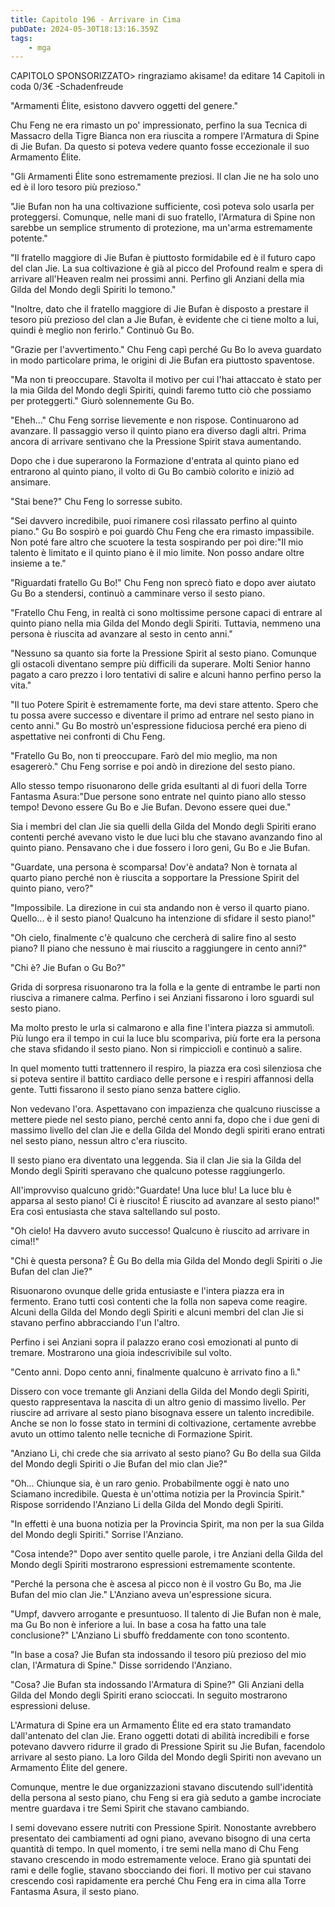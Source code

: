 ```yaml
---
title: Capitolo 196 - Arrivare in Cima
pubDate: 2024-05-30T18:13:16.359Z
tags:
    - mga
---
```



CAPITOLO SPONSORIZZATO> ringraziamo akisame!
da editare
14 Capitoli in coda 0/3€
-Schadenfreude


"Armamenti Élite, esistono davvero oggetti del genere."


Chu Feng ne era rimasto un po' impressionato, perfino la sua Tecnica di Massacro della Tigre Bianca non era riuscita a rompere l'Armatura di Spine di Jie Bufan. Da questo si poteva vedere quanto fosse eccezionale il suo Armamento Élite.


"Gli Armamenti Élite sono estremamente preziosi. Il clan Jie ne ha solo uno ed è il loro tesoro più prezioso."


"Jie Bufan non ha una coltivazione sufficiente, così poteva solo usarla per proteggersi. Comunque, nelle mani di suo fratello, l'Armatura di Spine non sarebbe un semplice strumento di protezione, ma un'arma estremamente potente."


"Il fratello maggiore di Jie Bufan è piuttosto formidabile ed è il futuro capo del clan Jie. La sua coltivazione è già al picco del Profound realm e spera di arrivare all'Heaven realm nei prossimi anni. Perfino gli Anziani della mia Gilda del Mondo degli Spiriti lo temono."


"Inoltre, dato che il fratello maggiore di Jie Bufan è disposto a prestare il tesoro più prezioso del clan a Jie Bufan, è evidente che ci tiene molto a lui, quindi è meglio non ferirlo." Continuò Gu Bo.


"Grazie per l'avvertimento." Chu Feng capì perché Gu Bo lo aveva guardato in modo particolare prima, le origini di Jie Bufan era piuttosto spaventose.


"Ma non ti preoccupare. Stavolta il motivo per cui l'hai attaccato è stato per la mia Gilda del Mondo degli Spiriti, quindi faremo tutto ciò che possiamo per proteggerti." Giurò solennemente Gu Bo.


"Eheh..." Chu Feng sorrise lievemente e non rispose. Continuarono ad avanzare. Il passaggio verso il quinto piano era diverso dagli altri. Prima ancora di arrivare sentivano che la Pressione Spirit stava aumentando.


Dopo che i due superarono la Formazione d'entrata al quinto piano ed entrarono al quinto piano, il volto di Gu Bo cambiò colorito e iniziò ad ansimare.


"Stai bene?" Chu Feng lo sorresse subito.


"Sei davvero incredibile, puoi rimanere così rilassato perfino al quinto piano." Gu Bo sospirò e poi guardò Chu Feng che era rimasto impassibile. Non poté fare altro che scuotere la testa sospirando per poi dire:"Il mio talento è limitato e il quinto piano è il mio limite. Non posso andare oltre insieme a te."


"Riguardati fratello Gu Bo!" Chu Feng non sprecò fiato e dopo aver aiutato Gu Bo a stendersi, continuò a camminare verso il sesto piano.


"Fratello Chu Feng, in realtà ci sono moltissime persone capaci di entrare al quinto piano nella mia Gilda del Mondo degli Spiriti. Tuttavia, nemmeno una persona è riuscita ad avanzare al sesto in cento anni."


"Nessuno sa quanto sia forte la Pressione Spirit al sesto piano. Comunque gli ostacoli diventano sempre più difficili da superare. Molti Senior hanno pagato a caro prezzo i loro tentativi di salire e alcuni hanno perfino perso la vita."


"Il tuo Potere Spirit è estremamente forte, ma devi stare attento. Spero che tu possa avere successo e diventare il primo ad entrare nel sesto piano in cento anni." Gu Bo mostrò un'espressione fiduciosa perché era pieno di aspettative nei confronti di Chu Feng.


"Fratello Gu Bo, non ti preoccupare. Farò del mio meglio, ma non esagererò." Chu Feng sorrise e poi andò in direzione del sesto piano.


Allo stesso tempo risuonarono delle grida esultanti al di fuori della Torre Fantasma Asura:"Due persone sono entrate nel quinto piano allo stesso tempo! Devono essere Gu Bo e Jie Bufan. Devono essere quei due."


Sia i membri del clan Jie sia quelli della Gilda del Mondo degli Spiriti erano contenti perché avevano visto le due luci blu che stavano avanzando fino al quinto piano. Pensavano che i due fossero i loro geni, Gu Bo e Jie Bufan.


"Guardate, una persona è scomparsa! Dov'è andata? Non è tornata al quarto piano perché non è riuscita a sopportare la Pressione Spirit del quinto piano, vero?"


"Impossibile. La direzione in cui sta andando non è verso il quarto piano. Quello... è il sesto piano! Qualcuno ha intenzione di sfidare il sesto piano!"


"Oh cielo, finalmente c'è qualcuno che cercherà di salire fino al sesto piano? Il piano che nessuno è mai riuscito a raggiungere in cento anni?"


"Chi è? Jie Bufan o Gu Bo?"


Grida di sorpresa risuonarono tra la folla e la gente di entrambe le parti non riusciva a rimanere calma. Perfino i sei Anziani fissarono i loro sguardi sul sesto piano.


Ma molto presto le urla si calmarono e alla fine l'intera piazza si ammutolì. Più lungo era il tempo in cui la luce blu scompariva, più forte era la persona che stava sfidando il sesto piano.
Non si rimpicciolì e continuò a salire.


In quel momento tutti trattennero il respiro, la piazza era così silenziosa che si poteva sentire il battito cardiaco delle persone e i respiri affannosi della gente. Tutti fissarono il sesto piano senza battere ciglio.


Non vedevano l'ora. Aspettavano con impazienza che qualcuno riuscisse a mettere piede nel sesto piano, perché cento anni fa, dopo che i due geni di massimo livello del clan Jie e della Gilda del Mondo degli spiriti erano entrati nel sesto piano, nessun altro c'era riuscito.


Il sesto piano era diventato una leggenda. Sia il clan Jie sia la Gilda del Mondo degli Spiriti speravano che qualcuno potesse raggiungerlo.


All'improvviso qualcuno gridò:"Guardate! Una luce blu! La luce blu è apparsa al sesto piano! Ci è riuscito! È riuscito ad avanzare al sesto piano!" Era così entusiasta che stava saltellando sul posto.


"Oh cielo! Ha davvero avuto successo! Qualcuno è riuscito ad arrivare in cima!!"


"Chi è questa persona? È Gu Bo della mia Gilda del Mondo degli Spiriti o Jie Bufan del clan Jie?"


Risuonarono ovunque delle grida entusiaste e l'intera piazza era in fermento. Erano tutti così contenti che la folla non sapeva come reagire. Alcuni della Gilda del Mondo degli Spiriti e alcuni membri del clan Jie si stavano perfino abbracciando l'un l'altro.


Perfino i sei Anziani sopra il palazzo erano così emozionati al punto di tremare. Mostrarono una gioia indescrivibile sul volto.


"Cento anni. Dopo cento anni, finalmente qualcuno è arrivato fino a lì."


Dissero con voce tremante gli Anziani della Gilda del Mondo degli Spiriti, questo rappresentava la nascita di un altro genio di massimo livello. Per riuscire ad arrivare al sesto piano bisognava essere un talento incredibile. Anche se non lo fosse stato in termini di coltivazione, certamente avrebbe avuto un ottimo talento nelle tecniche di Formazione Spirit.


"Anziano Li, chi crede che sia arrivato al sesto piano? Gu Bo della sua Gilda del Mondo degli Spiriti o Jie Bufan del mio clan Jie?"


"Oh... Chiunque sia, è un raro genio. Probabilmente oggi è nato uno Sciamano incredibile. Questa è un'ottima notizia per la Provincia Spirit." Rispose sorridendo l'Anziano Li della Gilda del Mondo degli Spiriti.


"In effetti è una buona notizia per la Provincia Spirit, ma non per la sua Gilda del Mondo degli Spiriti." Sorrise l'Anziano.


"Cosa intende?" Dopo aver sentito quelle parole, i tre Anziani della Gilda del Mondo degli Spiriti mostrarono espressioni estremamente scontente.


"Perché la persona che è ascesa al picco non è il vostro Gu Bo, ma Jie Bufan del mio clan Jie." L'Anziano aveva un'espressione sicura.


"Umpf, davvero arrogante e presuntuoso. Il talento di Jie Bufan non è male, ma Gu Bo non è inferiore a lui. In base a cosa ha fatto una tale conclusione?" L'Anziano Li sbuffò freddamente con tono scontento.


"In base a cosa? Jie Bufan sta indossando il tesoro più prezioso del mio clan, l'Armatura di Spine." Disse sorridendo l'Anziano.


"Cosa? Jie Bufan sta indossando l'Armatura di Spine?" Gli Anziani della Gilda del Mondo degli Spiriti erano scioccati. In seguito mostrarono espressioni deluse.


L'Armatura di Spine era un Armamento Élite ed era stato tramandato dall'antenato del clan Jie. Erano oggetti dotati di abilità incredibili e forse potevano davvero ridurre il grado di Pressione Spirit su Jie Bufan, facendolo arrivare al sesto piano. La loro Gilda del Mondo degli Spiriti non avevano un Armamento Élite del genere.


Comunque, mentre le due organizzazioni stavano discutendo sull'identità della persona al sesto piano, chu Feng si era già seduto a gambe incrociate mentre guardava i tre Semi Spirit che stavano cambiando.


I semi dovevano essere nutriti con Pressione Spirit. Nonostante avrebbero presentato dei cambiamenti ad ogni piano, avevano bisogno di una certa quantità di tempo. In quel momento, i tre semi nella mano di Chu Feng stavano crescendo in modo estremamente veloce. Erano già spuntati dei rami e delle foglie, stavano sbocciando dei fiori. Il motivo per cui stavano crescendo così rapidamente era perché Chu Feng era in cima alla Torre Fantasma Asura, il sesto piano.



